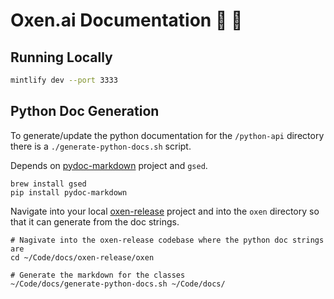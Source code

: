 # Oxen.ai Documentation 🐂 🌾

## Running Locally

```bash
mintlify dev --port 3333
```

## Python Doc Generation

To generate/update the python documentation for the `/python-api` directory there is a `./generate-python-docs.sh` script.

Depends on [pydoc-markdown](https://pypi.org/project/pydoc-markdown/) project and `gsed`.

```
brew install gsed
pip install pydoc-markdown
```

Navigate into your local [oxen-release](https://github.com/Oxen-AI/oxen-release) project and into the `oxen` directory so that it can generate from the doc strings.

```
# Nagivate into the oxen-release codebase where the python doc strings are
cd ~/Code/docs/oxen-release/oxen

# Generate the markdown for the classes
~/Code/docs/generate-python-docs.sh ~/Code/docs/
```
